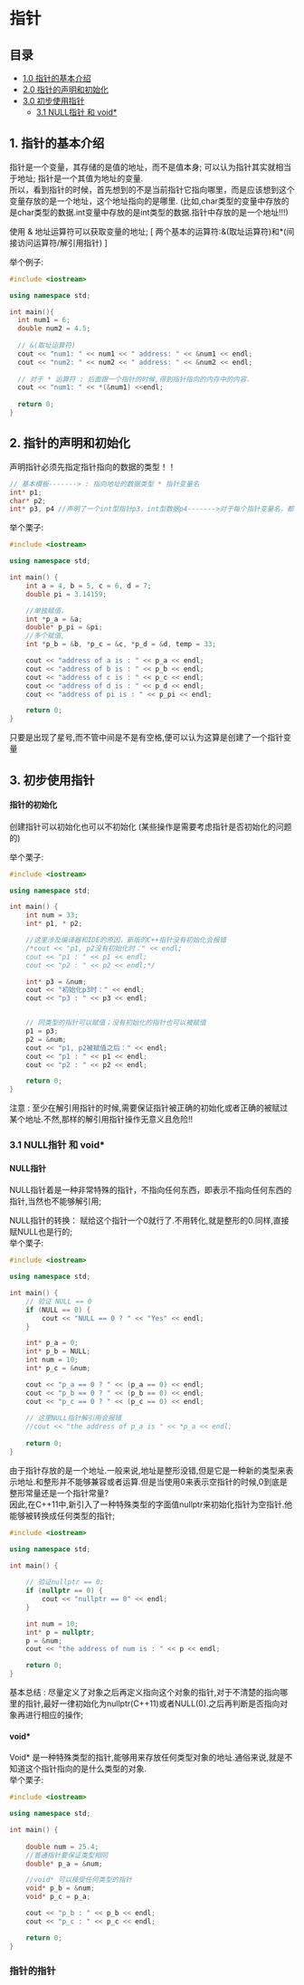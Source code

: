 # 指针
## 目录
 - [1.0 指针的基本介绍](#1-指针的基本介绍)
 - [2.0 指针的声明和初始化](#2-指针的声明和初始化)
 - [3.0 初步使用指针](#3-初步使用指针)
    - [3.1 NULL指针 和 void\*](#31-null指针-和-void)

## 1. 指针的基本介绍

指针是一个变量，其存储的是值的地址，而不是值本身; 可以认为指针其实就相当于地址; 指针是一个其值为地址的变量.  
所以，看到指针的时候，首先想到的不是当前指针它指向哪里，而是应该想到这个变量存放的是一个地址，这个地址指向的是哪里.  (比如,char类型的变量中存放的是char类型的数据.int变量中存放的是int类型的数据.指针中存放的是一个地址!!!)

使用 & 地址运算符可以获取变量的地址;  [ 两个基本的运算符:&(取址运算符)和*(间接访问运算符/解引用指针) ]  

举个例子:  
```c++
#include <iostream>

using namespace std;

int main(){
  int num1 = 6;
  double num2 = 4.5;
  
  // &(取址运算符)
  cout << "num1: " << num1 << " address: " << &num1 << endl;
  cout << "num2: " << num2 << " address: " << &num2 << endl;
  
  // 对于 * 运算符 : 后面跟一个指针的时候,得到指针指向的内存中的内容.
  cout << "num1: " << *(&num1) <<endl; 
  
  return 0;
}
```

## 2. 指针的声明和初始化

声明指针必须先指定指针指向的数据的类型！！
```cpp
// 基本模板-------> : 指向地址的数据类型 * 指针变量名
int* p1;
char* p2;
int* p3, p4 //声明了一个int型指针p3，int型数据p4------->对于每个指针变量名，都需要使用一个*
```  

举个栗子:  
```c++
#include <iostream>

using namespace std;

int main() {
	int a = 4, b = 5, c = 6, d = 7;
	double pi = 3.14159;

	//单独赋值，
	int *p_a = &a;
	double* p_pi = &pi;
	//多个赋值,
	int *p_b = &b, *p_c = &c, *p_d = &d, temp = 33;

	cout << "address of a is : " << p_a << endl;
	cout << "address of b is : " << p_b << endl;
	cout << "address of c is : " << p_c << endl;
	cout << "address of d is : " << p_d << endl; 
	cout << "address of pi is : " << p_pi << endl;

	return 0;
}
```
只要是出现了星号,而不管中间是不是有空格,便可以认为这算是创建了一个指针变量


## 3. 初步使用指针
#### 指针的初始化
创建指针可以初始化也可以不初始化 (某些操作是需要考虑指针是否初始化的问题的)  

举个栗子:
```c++
#include <iostream>

using namespace std;

int main() {
	int num = 33;
	int* p1, * p2;

	//这里涉及编译器和IDE的原因，新版的C++指针没有初始化会报错
	/*cout << "p1, p2没有初始化时：" << endl;
	cout << "p1 : " << p1 << endl;
	cout << "p2 : " << p2 << endl;*/

	int* p3 = &num;
	cout << "初始化p3时：" << endl;
	cout << "p3 : " << p3 << endl;


	// 同类型的指针可以赋值；没有初始化的指针也可以被赋值
	p1 = p3;
	p2 = &num;
	cout << "p1, p2被赋值之后：" << endl;
	cout << "p1 : " << p1 << endl;
	cout << "p2 : " << p2 << endl;

	return 0;
}
```
注意 : 至少在解引用指针的时候,需要保证指针被正确的初始化或者正确的被赋过某个地址.不然,那样的解引用指针操作无意义且危险!!

### 3.1 NULL指针 和 void*
#### NULL指针
NULL指针着是一种非常特殊的指针，不指向任何东西，即表示不指向任何东西的指针,当然也不能够解引用;  

NULL指针的转换： 赋给这个指针一个0就行了.不用转化,就是整形的0.同样,直接赋NULL也是行的;  
举个栗子:  
```c++
#include <iostream>

using namespace std;

int main() {
	// 验证 NULL == 0 
	if (NULL == 0) {
		cout << "NULL == 0 ? " << "Yes" << endl;
	}

	int* p_a = 0;
	int* p_b = NULL;
	int num = 10;
	int* p_c = &num;

	cout << "p_a == 0 ? " << (p_a == 0) << endl;
	cout << "p_b == 0 ? " << (p_b == 0) << endl;
	cout << "p_c == 0 ? " << (p_c == 0) << endl;
	
	// 这里NULL指针解引用会报错
	//cout << "the address of p_a is " << *p_a << endl;
	
	return 0;
}
```

由于指针存放的是一个地址.一般来说,地址是整形没错,但是它是一种新的类型来表示地址.和整形并不能够兼容或者运算.但是当使用0来表示空指针的时候,0到底是整形常量还是一个指针常量?  
因此,在C++11中,新引入了一种特殊类型的字面值nullptr来初始化指针为空指针.他能够被转换成任何类型的指针;
```c++
#include <iostream>

using namespace std;

int main() {
	
	// 验证nullptr == 0;
	if (nullptr == 0) {
		cout << "nullptr == 0" << endl;
	}

	int num = 10;
	int* p = nullptr;
	p = &num;
	cout << "the address of num is : " << p << endl;

	return 0;
}
```
基本总结 : 尽量定义了对象之后再定义指向这个对象的指针,对于不清楚的指向哪里的指针,最好一律初始化为nullptr(C++11)或者NULL(0).之后再判断是否指向对象再进行相应的操作;  

#### void*
Void\* 是一种特殊类型的指针,能够用来存放任何类型对象的地址.通俗来说,就是不知道这个指针指向的是什么类型的对象.  
举个栗子:  
```c++
#include <iostream>

using namespace std;

int main() {
	
	double num = 25.4;
	//普通指针要保证类型相同
	double* p_a = &num;

	//void* 可以接受任何类型的指针
	void* p_b = &num;
	void* p_c = p_a;

	cout << "p_b : " << p_b << endl;
	cout << "p_c : " << p_c << endl;

	return 0;
}
```

### 指针的指针
